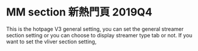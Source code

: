 # MM section 新熱門頁 2019Q4

This is the hotpage V3 general setting, you can set the general streamer section setting or you can choose to display streamer type tab or not. If you want to set the vliver section setting, 
